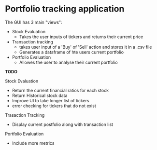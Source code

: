 # Portfolio tracking application

The GUI has 3 main "views":

* Stock Evaluation
  - Takes the user inputs of tickers and returns their current price
* Transaction tracking
  - takes user input of a 'Buy' of 'Sell' action and stores it in a .csv file
  - Generates a dataframe of hte users current portfolio
* Portfolio Evaluation
  - Allowes the user to analyse their current portfolio

**TODO**

Stock Evaluation

* Return the current financial ratios for each stock
* Return Historical stock data
* Improve UI to take longer list of tickers
* error checking for tickers that do not exist

Trasaction Tracking

* Display current postfolio along with transaction list

Portfolio Evaluation
* Include more metrics
